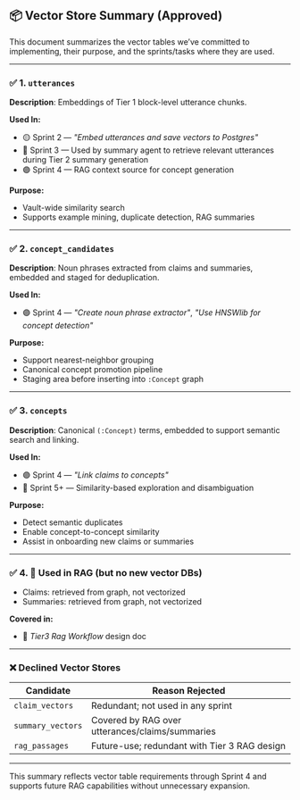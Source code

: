 ## 📦 Vector Store Summary (Approved)

This document summarizes the vector tables we’ve committed to implementing, their purpose, and the sprints/tasks where they are used.

---

### ✅ 1. `utterances`
**Description**: Embeddings of Tier 1 block-level utterance chunks.

**Used In:**
- 🟡 Sprint 2 — *"Embed utterances and save vectors to Postgres"*
- 🔵 Sprint 3 — Used by summary agent to retrieve relevant utterances during Tier 2 summary generation
- 🟣 Sprint 4 — RAG context source for concept generation

**Purpose:**
- Vault-wide similarity search
- Supports example mining, duplicate detection, RAG summaries

---

### ✅ 2. `concept_candidates`
**Description**: Noun phrases extracted from claims and summaries, embedded and staged for deduplication.

**Used In:**
- 🟣 Sprint 4 — *"Create noun phrase extractor"*, *"Use HNSWlib for concept detection"*

**Purpose:**
- Support nearest-neighbor grouping
- Canonical concept promotion pipeline
- Staging area before inserting into `:Concept` graph

---

### ✅ 3. `concepts`
**Description**: Canonical `(:Concept)` terms, embedded to support semantic search and linking.

**Used In:**
- 🟣 Sprint 4 — *"Link claims to concepts"*
- 🔵 Sprint 5+ — Similarity-based exploration and disambiguation

**Purpose:**
- Detect semantic duplicates
- Enable concept-to-concept similarity
- Assist in onboarding new claims or summaries

---

### ✅ 4. 🔁 Used in RAG (but no new vector DBs)
- Claims: retrieved from graph, not vectorized
- Summaries: retrieved from graph, not vectorized

**Covered in:**
- 📄 *Tier3 Rag Workflow* design doc

---

### ❌ Declined Vector Stores
| Candidate            | Reason Rejected                                  |
|----------------------|--------------------------------------------------|
| `claim_vectors`      | Redundant; not used in any sprint                |
| `summary_vectors`    | Covered by RAG over utterances/claims/summaries |
| `rag_passages`       | Future-use; redundant with Tier 3 RAG design     |

---

This summary reflects vector table requirements through Sprint 4 and supports future RAG capabilities without unnecessary expansion.
